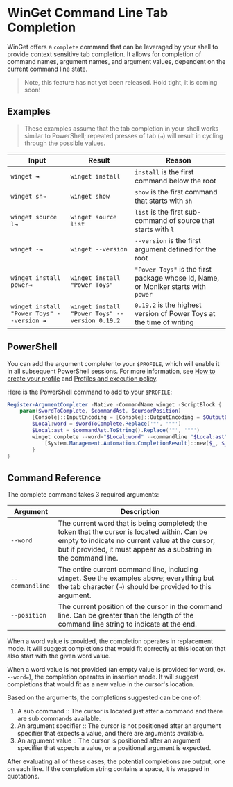﻿# WinGet Command Line Tab Completion

WinGet offers a `complete` command that can be leveraged by your shell to provide context sensitive tab completion. It allows for completion of command names, argument names, and argument values, dependent on the current command line state.

> Note, this feature has not yet been released. Hold tight, it is coming soon!

## Examples

> These examples assume that the tab completion in your shell works similar to PowerShell; repeated presses of tab (`⇥`) will result in cycling through the possible values.

Input | Result | Reason
--- | --- | ---
`winget ⇥` | `winget install` | `install` is the first command below the root
`winget sh⇥` | `winget show` | `show` is the first command that starts with `sh`
`winget source l⇥` | `winget source list` | `list` is the first sub-command of source that starts with `l`
`winget -⇥` | `winget --version` | `--version` is the first argument defined for the root
`winget install power⇥` | `winget install "Power Toys"` | `"Power Toys"` is the first package whose Id, Name, or Moniker starts with `power`
`winget install "Power Toys" --version ⇥` | `winget install "Power Toys" --version 0.19.2` | `0.19.2` is the highest version of Power Toys at the time of writing

## PowerShell

You can add the argument completer to your `$PROFILE`, which will enable it in all subsequent PowerShell sessions.
For more information, see [How to create your profile](https://docs.microsoft.com/en-us/powershell/module/microsoft.powershell.core/about/about_profiles#how-to-create-a-profile) and [Profiles and execution policy](https://docs.microsoft.com/en-us/powershell/module/microsoft.powershell.core/about/about_profiles#profiles-and-execution-policy).

Here is the PowerShell command to add to your `$PROFILE`:

```PowerShell
Register-ArgumentCompleter -Native -CommandName winget -ScriptBlock {
    param($wordToComplete, $commandAst, $cursorPosition)
        [Console]::InputEncoding = [Console]::OutputEncoding = $OutputEncoding = [System.Text.Utf8Encoding]::new()
        $Local:word = $wordToComplete.Replace('"', '""')
        $Local:ast = $commandAst.ToString().Replace('"', '""')
        winget complete --word="$Local:word" --commandline "$Local:ast" --position $cursorPosition | ForEach-Object {
            [System.Management.Automation.CompletionResult]::new($_, $_, 'ParameterValue', $_)
        }
}
```

## Command Reference

The complete command takes 3 required arguments:

Argument | Description
--- | ---
`--word` | The current word that is being completed; the token that the cursor is located within. Can be empty to indicate no current value at the cursor, but if provided, it must appear as a substring in the command line.
`--commandline` | The entire current command line, including `winget`. See the examples above; everything but the tab character (`⇥`) should be provided to this argument.
`--position` | The current position of the cursor in the command line. Can be greater than the length of the command line string to indicate at the end.

When a word value is provided, the completion operates in replacement mode.  It will suggest completions that would fit correctly at this location that also start with the given word value.

When a word value is not provided (an empty value is provided for word, ex. `--word=`), the completion operates in insertion mode.  It will suggest completions that would fit as a new value in the cursor's location.

Based on the arguments, the completions suggested can be one of:
1. A sub command :: The cursor is located just after a command and there are sub commands available.
2. An argument specifier :: The cursor is not positioned after an argument specifier that expects a value, and there are arguments available.
3. An argument value :: The cursor is positioned after an argument specifier that expects a value, or a positional argument is expected.

After evaluating all of these cases, the potential completions are output, one on each line. If the completion string contains a space, it is wrapped in quotations.